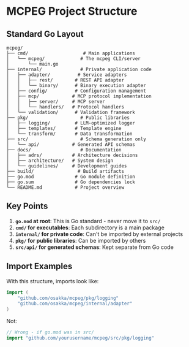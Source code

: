 # MCPEG Project Structure

## Standard Go Layout

```
mcpeg/
├── cmd/                    # Main applications
│   └── mcpeg/             # The mcpeg CLI/server
│       └── main.go
├── internal/              # Private application code
│   ├── adapter/          # Service adapters
│   │   ├── rest/        # REST API adapter
│   │   └── binary/      # Binary execution adapter
│   ├── config/          # Configuration management
│   ├── mcp/            # MCP protocol implementation
│   │   ├── server/     # MCP server
│   │   └── handlers/   # Protocol handlers
│   └── validation/      # Validation framework
├── pkg/                   # Public libraries
│   ├── logging/         # LLM-optimized logger
│   ├── templates/       # Template engine
│   └── transform/       # Data transformation
├── src/                   # Schema generation only
│   └── api/            # Generated API schemas
├── docs/                  # Documentation
│   ├── adrs/           # Architecture decisions
│   ├── architecture/   # System design
│   └── guidelines/     # Development guides
├── build/                # Build artifacts
├── go.mod               # Go module definition
├── go.sum               # Go dependencies lock
└── README.md            # Project overview
```

## Key Points

1. **`go.mod` at root**: This is Go standard - never move it to `src/`
2. **`cmd/` for executables**: Each subdirectory is a main package
3. **`internal/` for private code**: Can't be imported by external projects
4. **`pkg/` for public libraries**: Can be imported by others
5. **`src/api/` for generated schemas**: Kept separate from Go code

## Import Examples

With this structure, imports look like:
```go
import (
    "github.com/osakka/mcpeg/pkg/logging"
    "github.com/osakka/mcpeg/internal/adapter"
)
```

Not:
```go
// Wrong - if go.mod was in src/
import "github.com/yourusername/mcpeg/src/pkg/logging"
```